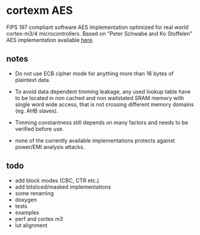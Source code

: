 # cortexm AES

FIPS 197 compliant software AES implementation optimized for real world cortex-m3/4 microcontrollers.
Based on "Peter Schwabe and Ko Stoffelen" AES implementation available [here](https://github.com/Ko-/aes-armcortexm).

## notes

- Do not use ECB cipher mode for anything more than 16 bytes of plaintext data.

- To avoid data dependent timming leakage, any used lookup table have to be located in non cached and non 
 waitstated SRAM memory with single word wide access, that is not crossing different memory domains (eg. AHB slaves).
 
- Timming constantness still depends on many factors and needs to be verified before use.

- none of the currently available implementations protects against power/EMI analysis attacks.

## todo
- add block modes (CBC, CTR etc.)
- add bitsliced/masked implementations
- some renaming
- doxygen
- tests
- examples
- perf and cortex m3
- lut alignment